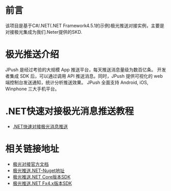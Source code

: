 # 前言
  该项目是基于C#/.NET(.NET Framework4.5.1的示例)极光推送对接实例，主要是对接极光集成为我们.Neter提供的SKD.

# 极光推送介绍
  JPush 是经过考验的大规模 App 推送平台，每天推送消息量级为数百亿条。 开发者集成 SDK 后，可以通过调用 API 推送消息。同时，JPush 提供可视化的 web 端控制台发送通知，统计分析推送效果。 JPush 全面支持 Android, iOS, Winphone 三大手机平台。

# .NET快速对接极光消息推送教程
* [.NET快速对接极光消息推送](https://www.cnblogs.com/Can-daydayup/p/17830405.html)

# 相关链接地址
* [极光对接官方文档](https://docs.jiguang.cn/jpush/server/push/rest_api_v3_push/)
* [极光推送.NET-Nuget地址](https://www.nuget.org/packages/Jiguang.JPush/)
* [极光推送.NET Core版本SDK](https://github.com/jpush/jpush-api-csharp-client)
* [极光推送.NET Fx4.x版本SDK](https://github.com/jpush/jpush-api-csharp-client/tree/v1)

